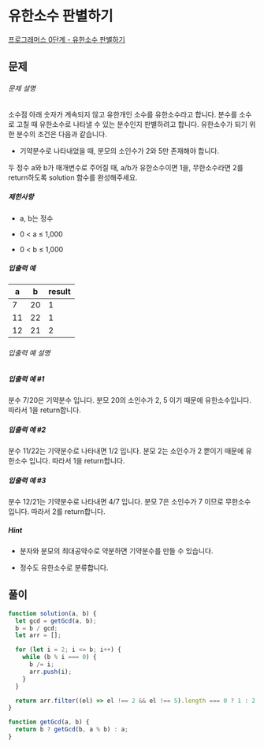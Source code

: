 # 유한소수 판별하기

[프로그래머스 0단계 - 유한소수 판별하기](https://school.programmers.co.kr/learn/courses/30/lessons/120878)

## 문제

###### 문제 설명

소수점 아래 숫자가 계속되지 않고 유한개인 소수를 유한소수라고 합니다. 분수를 소수로 고칠 때 유한소수로 나타낼 수 있는 분수인지 판별하려고 합니다. 유한소수가 되기 위한 분수의 조건은 다음과 같습니다.

- 기약분수로 나타내었을 때, 분모의 소인수가 2와 5만 존재해야 합니다.

두 정수 a와 b가 매개변수로 주어질 때, a/b가 유한소수이면 1을, 무한소수라면 2를 return하도록 solution 함수를 완성해주세요.

##### 제한사항

- a, b는 정수

- 0 < a ≤ 1,000

- 0 < b ≤ 1,000

##### 입출력 예

| a   | b   | result |
| --- | --- | ------ |
| 7   | 20  | 1      |
| 11  | 22  | 1      |
| 12  | 21  | 2      |

###### 입출력 예 설명

##### 입출력 예 #1

분수 7/20은 기약분수 입니다. 분모 20의 소인수가 2, 5 이기 때문에 유한소수입니다. 따라서 1을 return합니다.

##### 입출력 예 #2

분수 11/22는 기약분수로 나타내면 1/2 입니다. 분모 2는 소인수가 2 뿐이기 때문에 유한소수 입니다. 따라서 1을 return합니다.

##### 입출력 예 #3

분수 12/21는 기약분수로 나타내면 4/7 입니다. 분모 7은 소인수가 7 이므로 무한소수입니다. 따라서 2를 return합니다.

##### Hint

- 분자와 분모의 최대공약수로 약분하면 기약분수를 만들 수 있습니다.

- 정수도 유한소수로 분류합니다.

## 풀이

```javascript
function solution(a, b) {
  let gcd = getGcd(a, b);
  b = b / gcd;
  let arr = [];

  for (let i = 2; i <= b; i++) {
    while (b % i === 0) {
      b /= i;
      arr.push(i);
    }
  }

  return arr.filter((el) => el !== 2 && el !== 5).length === 0 ? 1 : 2;
}

function getGcd(a, b) {
  return b ? getGcd(b, a % b) : a;
}
```
